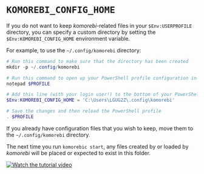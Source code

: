 # `KOMOREBI_CONFIG_HOME`

If you do not want to keep _komorebi_-related files in your `$Env:USERPROFILE`
directory, you can specify a custom directory by setting the
`$Env:KOMOREBI_CONFIG_HOME` environment variable.

For example, to use the `~/.config/komorebi` directory:

```powershell
# Run this command to make sure that the directory has been created
mkdir -p ~/.config/komorebi

# Run this command to open up your PowerShell profile configuration in Notepad
notepad $PROFILE

# Add this line (with your login user!) to the bottom of your PowerShell profile configuration
$Env:KOMOREBI_CONFIG_HOME = 'C:\Users\LGUG2Z\.config\komorebi'

# Save the changes and then reload the PowerShell profile
. $PROFILE
```

If you already have configuration files that you wish to keep, move them to the
`~/.config/komorebi` directory.

The next time you run `komorebic start`, any files created by or loaded by
_komorebi_ will be placed or expected to exist in this folder.

[![Watch the tutorial
video](https://img.youtube.com/vi/C_KWUqQ6kko/hqdefault.jpg)](https://www.youtube.com/watch?v=C_KWUqQ6kko)
